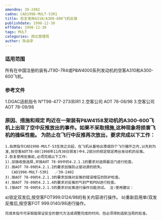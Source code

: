 ```yaml
---
amendno: 39-2402
cadno: CAD1998-MULT-53R1
title: 恢复使用A310/A300-600飞机反推
publishdate: 1998-12-30
effdate: 1998-12-30
tags: MULT
categories: 西北管理局
author: 陈岳亭
---
```


### 适用范围 
所有在中国注册的装有JT9D-7R4或P&W4000系列发动机的空客A310和A300-600飞机。

<!--more-->
### 参考文件
1.DGAC适航指令 N°T98-477-273(B)R1 
    2.空客公司 AOT 78-08/98 
    3.空客公司 AOT 78-09/98 

### 原因、措施和规定 昀近在一架装有P&W4158发动机的A300-600飞机上出现了空中反推放出的事件。如果不采取措施,这种现象将损害飞机的操纵性能。     为防止在飞行中反推再次放出，要求完成以下工作： 
    1.自原指令CAD1998-MULT-53生效之日起，在飞机从基地出港或四个飞行循环之内,以先到为准,按空客AOT78-08(1998年11月30日颁发)中4.2部分的规定锁定两台发动机的反推。 
    2.恢复使用反推前,必须完成以下工作: 
    1).加强收放选择,并按AOT 78-09中的4.2.1.1的要求对选择器活门进行检查。 
    2).按AOT 78-09的4.2.1.2的要求加强防止驱动源的损失。 
       CAD1998-MULT-53R1   ／39-2402 
    3).按AOT 78-09的4.2.1.3的要求加强对反推的错误增压的防护检查。 
    4).按AOT 78-09的4.2.1.4的要求对反推的气封严和PDU进行检查。
    5.)按AOT 78-09的4.2.1.5的要求对反推进行操作功能测试。 注:使用建议： 
a)锁定双发后,按空客FOT999.0124/98的有关内容进行操作。 
       b)重新启用单/双发反推后,按空客FOT 999.0140/98进行操作。

    完成本指令可采取能保证安全的替代方法或调整完成的时间，但必须得到适航当局的批准。 
